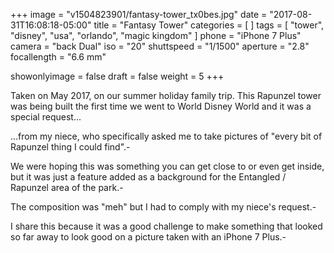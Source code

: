 +++
image = "v1504823901/fantasy-tower_tx0bes.jpg"
date = "2017-08-31T16:08:18-05:00"
title = "Fantasy Tower"
categories = [  ]
tags = [ "tower", "disney", "usa", "orlando", "magic kingdom" ]
phone = "iPhone 7 Plus"
camera = "back Dual"
iso = "20"
shuttspeed = "1/1500"
aperture = "2.8"
focallength = "6.6 mm"

showonlyimage = false
draft = false
weight = 5
+++

Taken on May 2017, on our summer holiday family trip. This Rapunzel tower was being built the first time we went to World Disney World and it was a special request...
<!--more-->

...from my niece, who specifically asked me to take pictures of "every bit of Rapunzel thing I could find".-

We were hoping this was something you can get close to or even get inside, but it was just a feature added as a background for the Entangled / Rapunzel area of the park.-

The composition was "meh" but I had to comply with my niece's request.-

I share this because it was a good challenge to make something that looked so far away to look good on a picture taken with an iPhone 7 Plus.-